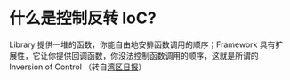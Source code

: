 # 什么是控制反转 IoC?

Library 提供一堆的函数，你能自由地安排函数调用的顺序；Framework 具有扩展性，它让你提供回调函数，你没法控制函数调用的顺序，这就是所谓的 Inversion of Control （转自[湾区日报](https://wanqu.co/a/4255/2016-11-17-inversionofcontrol.html)）
